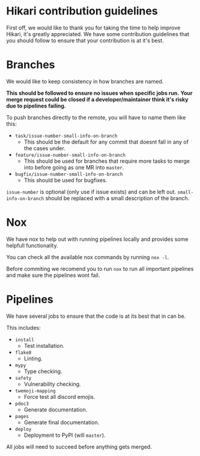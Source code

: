 # Hikari contribution guidelines

First off, we would like to thank you for taking the time to help improve Hikari, it's greatly appreciated. We have some contribution guidelines that you should follow to ensure that your contribution is at it's best.

# Branches

We would like to keep consistency in how branches are named.

**This should be followed to ensure no issues when specific jobs run.**
**Your merge request could be closed if a developer/maintainer think it's risky due to pipelines failing.**

To push branches directly to the remote, you will have to name them like this:
  - `task/issue-number-small-info-on-branch`
    - This should be the default for any commit that doesnt fall in any of the cases under.
  - `feature/issue-number-small-info-on-branch`
    - This should be used for branches that require more tasks to merge into before going as one MR into `master`.
  - `bugfix/issue-number-small-info-on-branch`
    - This should be used for bugfixes.

`issue-number` is optional (only use if issue exists) and can be left out. `small-info-on-branch` should be replaced with a small description of the branch.

# Nox

We have nox to help out with running pipelines locally and provides some helpfull functionality.

You can check all the available nox commands by running `nox -l`.

Before commiting we recomend you to run `nox` to run all important pipelines and make sure the pipelines wont fail.

# Pipelines

We have several jobs to ensure that the code is at its best that in can be.

This includes:
  - `install`
    - Test installation.
  - `flake8`
    - Linting.
  - `mypy`
    - Type checking.
  - `safety`
    - Vulnerability checking.
  - `twemoji-mapping`
    - Force test all discord emojis.
  - `pdoc3`
    - Generate documentation.
  - `pages`
    - Generate final documentation.
  - `deploy`
    - Deployment to PyPI (will `master`).

All jobs will need to succeed before anything gets merged.
